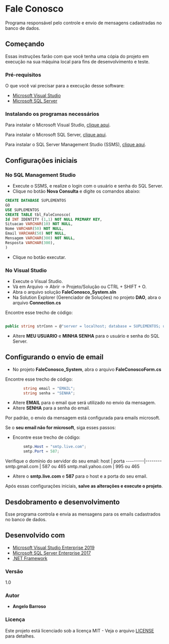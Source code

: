 # Fale Conosco
Programa responsável pelo controle e envio de mensagens cadastradas no banco de dados.

## Começando
Essas instruções farão com que você tenha uma cópia do projeto em execução na sua máquina local para fins de desenvolvimento e teste.
### Pré-requisitos
O que você vai precisar para a execução desse software:

* [Microsoft Visual Studio](https://www.visualstudio.microsoft.com)
* [Microsoft SQL Server](https://www.microsoft.com/en-us/sql-server/sql-server-downloads)

### Instalando os programas necessários
Para instalar o Microsoft Visual Studio, [clique aqui](https://docs.microsoft.com/en-us/visualstudio/install/install-visual-studio?view=vs-2019).

Para instalar o Microsoft SQL Server, [clique aqui](https://docs.microsoft.com/en-us/sql/database-engine/install-windows/install-sql-server?view=sql-server-ver15).

Para instalar o SQL Server Management Studio (SSMS), [clique aqui](https://docs.microsoft.com/en-us/sql/ssms/download-sql-server-management-studio-ssms?view=sql-server-ver15).

## Configurações iniciais

### No SQL Management Studio
* Execute o SSMS, e realize o login com o usuário e senha do SQL Server.
* Clique no botão **Nova Consulta** e digite os comandos abaixo:
```SQL
CREATE DATABASE SUPLEMENTOS
GO
USE SUPLEMENTOS
CREATE TABLE tbl_FaleConosco(
Id INT IDENTITY (1,1) NOT NULL PRIMARY KEY,
Situacao VARCHAR(10) NOT NULL,
Nome VARCHAR(50) NOT NULL,
Email VARCHAR(50) NOT NULL,
Mensagem VARCHAR(300) NOT NULL,
Resposta VARCHAR(300),
)
```
* Clique no botão executar.
### No Visual Studio
* Execute o Visual Studio.
* Vá em Arquivo -> Abrir -> Projeto/Solução ou CTRL + SHIFT + O.
* Abra o arquivo solução **FaleConosco_System.sln**
* Na Solution Explorer (Gerenciador de Soluções) no projeto **DAO**, abra o arquivo **Connection.cs**

Encontre esse trecho de código:
```c#

public string strConn = @"server = localhost; database = SUPLEMENTOS; user = MEU USUARIO; password = MINHA SENHA; MultipleActiveResultSets=True";

```
 * Altere **MEU USUARIO** e **MINHA SENHA** para o usuário e senha do SQL Server.
## Configurando o envio de email
 * No projeto **FaleConosco_System**, abra o arquivo **FaleConoscoForm.cs**

Encontre esse trecho de código:
```c#
        string email = "EMAIL";
        string senha = "SENHA";
```
 * Altere **EMAIL** para o email que será utilizado no envio da mensagem.
 * Altere **SENHA** para a senha do email.
 
Por padrão, o envio da mensagem está configurada para emails microsoft.

Se o **seu email não for microsoft**, siga esses passos:
* Encontre esse trecho de código:
```c#
        smtp.Host = "smtp.live.com";
        smtp.Port = 587;
```
Verifique o domínio do servidor do seu email:
host | porta
---------|--------
smtp.gmail.com | 587 ou 465
smtp.mail.yahoo.com | 995 ou 465

* Altere o **smtp.live.com** e **587** para o host e a porta do seu email.

Após essas configurações iniciais, **salve as alterações e execute o projeto**.

## Desdobramento e desenvolvimento
Esse programa controla e envia as mensagens para os emails cadastrados no banco de dados.

## Desenvolvido com
* [Microsoft Visual Studio Enterprise 2019](https://visualstudio.microsoft.com/pt-br/vs/enterprise/)
* [Microsoft SQL Server Enterprise 2017](https://www.microsoft.com/en-us/sql-server/sql-server-2017)
* [.NET Framework](https://dotnet.microsoft.com)

### Versão
1.0

### Autor
* **Angelo Barroso**

### Licença
Este projeto está licenciado sob a licença MIT - Veja o arquivo [LICENSE](LICENSE) para detalhes.
